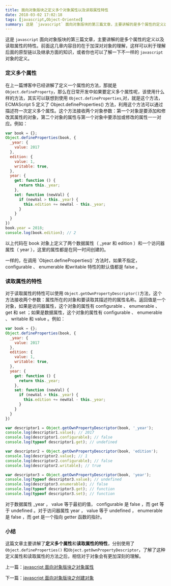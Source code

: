 ```yaml
---
title: 面向对象版块之定义多个对象属性以及读取属性特性
date: 2018-03-02 17:02:18
tags: [javascript,Object-Oriented]
summary: 这是 `javascript` 面向对象版块的第三篇文章，主要讲解的是多个属性的定义以及读取属性的特性。前面这几章内容目的在于加深对对象的理解，这样可以利于理解后面的原型链以及继承方面的知识，或者你也可以了解一下不一样的 `javascript` 对象的定义。
---
```


这是 `javascript` 面向对象版块的第三篇文章，主要讲解的是多个属性的定义以及读取属性的特性。前面这几章内容目的在于加深对对象的理解，这样可以利于理解后面的原型链以及继承方面的知识，或者你也可以了解一下不一样的 `javascript` 对象的定义。

### 定义多个属性
在上一篇博客中已经讲解了定义一个属性的方法，那就是 `Object.defineProperty`，那么在日常开发中如果要定义多个属性呢，该使用什么样的方法，其实可以联想到使用 `Object.defineProperties`,对，就是这个方法，ECMAScript 5 定义了 Object.defineProperties() 方法，利用这个方法可以通过描述符一次定义多个属性。这个方法接收两个对象参数：第一个对象是要添加和修改其属性的对象，第二个对象的属性与第一个对象中要添加或修改的属性一一对应。例如：
``` javascript
var book = {};
Object.defineProperties(book, {
  _year: {
    value: 2017
  },
  edition: {
    value: 1,
    writable: true,
  },
  year: {
    get: function () {
      return this._year;
    },
    set: function (newVal) {
      if (newVal > this._year) {
        this.edition += newVal - this._year;
      }
    }
  }
})
book.year = 2018;
console.log(book.edition); // 2

```
以上代码在 book 对象上定义了两个数据属性（ _year 和 edition ）和一个访问器属性（ year ），这里的属性都是在同一时间创建的。
<p class="tip">一样的，在调用 `Object.defineProperties()` 方法时，如果不指定， configurable 、 enumerable 和writable 特性的默认值都是 false 。<P>

### 读取属性的特性

对于读取属性的特性可以使用 `Object.getOwnPropertyDescriptor()`方法，这个方法接收两个参数：属性所在的对象和要读取其描述符的属性名称。返回值是一个对象，如果是访问器属性，这个对象的属性有 configurable 、 enumerable 、 get 和 set ；如果是数据属性，这个对象的属性有 configurable 、 enumerable 、 writable 和 value 。例如：

``` javascript
var book = {};
Object.defineProperties(book, {
  _year: {
    value: 2017
  },
  edition: {
    value: 1,
    writable: true,
  },
  year: {
    get: function () {
      return this._year;
    },
    set: function (newVal) {
      if (newVal > this._year) {
        this.edition += newVal - this._year;
      }
    }
  }
})

var descriptor1 = Object.getOwnPropertyDescriptor(book, '_year');
console.log(descriptor1.value); // 2017
console.log(descriptor1.configurable); // false
console.log(typeof descriptor1.get); // undefined

var descriptor2 = Object.getOwnPropertyDescriptor(book, 'edition');
console.log(descriptor2.value); // 1
console.log(descriptor2.configurable); // false
console.log(descriptor2.writable); // true

var descriptor3 = Object.getOwnPropertyDescriptor(book, 'year');
console.log(typeof descriptor3.value); // undefined
console.log(descriptor3.enumerable); // false
console.log(typeof descriptor3.get); // function
console.log(typeof descriptor3.set); // function
```
对于数据属性 _year ， value 等于最初的值， configurable 是 false ，而 get 等于 undefined 。对于访问器属性 year ， value 等于 undefined ， enumerable 是 false ，而 get 是一个指向 getter 函数的指针。

### 小结
这篇文章主要讲解了**定义多个属性**和**读取属性的特性**，分别使用了 `Object.defineProperties()` 和`Object.getOwnPropertyDescriptor`，了解了这种定义属性和读取属性的方法之后，相信对于对象会有更加深刻的理解。


上一篇：[javascript 面向对象版块之对象属性](https://kuangpf.github.io/blog/2018/03/02/javascript-object-properties/)

下一篇：[javascript 面向对象版块之创建对象 ](https://kuangpf.github.io/blog/2018/03/06/javascript-object-create/)


